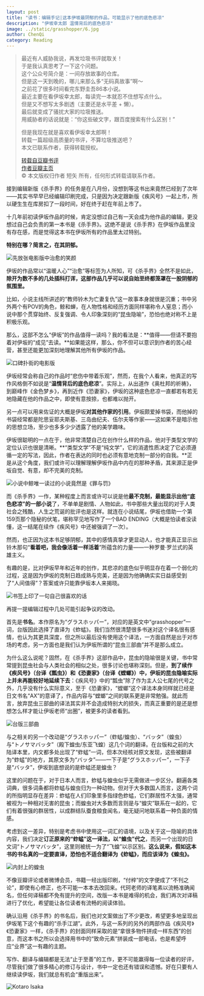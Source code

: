```yaml
---
layout: post
title: "读书：编辑手记|这本伊坂最阴郁的作品，可能显示了他的底色悲凉"
description: "伊坂幸太郎 温情背后的底色悲凉"
image: ../static/grasshopper/6.jpg
author: ChenQi
category: Reading
---
```


> 最近有人威胁我说，再发垃圾书评就取关！  
于是我认真思考了一下这个问题。  
这个公众号简介是：一间存放故事的仓库。  
但是这一天到晚的，哪儿来那么多“无码真故事”啊～  
之前花了很多时间看完东野圭吾86本小说。  
最近主要在看伊坂幸太郎，每读完一本就忍不住想写点什么。  
但是又不想写太多剧透（主要还是水平差 + 懒）。  
最后就变成了骚扰大家的垃圾推送。  
用威胁者的话说就是：“你这些破文字，跟百度搜索有什么区别！”
>
> 但是我现在就是喜欢看伊坂幸太郎啊！  
转载一篇超级高质量的书评，不算垃圾推送吧？  
本文已联系作者，获得转载授权。
>
> [转载自豆瓣书评](https://book.douban.com/review/12175371/)  
[作者豆瓣主页](https://www.douban.com/people/3012510/)  
© 本文版权归作者 短矢 所有，任何形式转载请联系作者。  

接到编辑新版《杀手界》的任务是在八月份，没想到等这书出来竟然已经到了次年——其实书早早已经编辑印刷完成，只是因为决定跟新版《疾风号》一起上市，所以硬生生在库房扣了一段时间，好在终于赶在年前上市了。

十几年前初读伊坂作品的时候，肯定没想过自己有一天会成为他作品的编辑，更没想过自己会负责的第一本书是《杀手界》。这绝不是说《杀手界》在伊坂作品里没有存在感，而是觉得这本书在伊坂所有的作品里太过特别。

**特别在哪？简言之，在其阴郁。**

![先放张电影版中治愈的笑颜](../static/grasshopper/1.jpg)

伊坂的作品常以“温暖人心”“治愈”等标签为人所知，可《杀手界》全然不是如此，**除开为数不多的几处插科打诨，这部作品几乎可以说自始至终都笼罩在一股阴郁的氛围里。**

比如，小说主线所讲述的“教师铃木为亡妻复仇”这一故事本身就很是沉重；书中另外两个有POV的角色，鲸和蝉，在人物性格和经历方面同样堪称令人窒息；而小说中那个贯穿始终、反复强调、令人印象深刻的“昆虫隐喻”，恐怕也绝对称不上是积极乐观。

那么，这部不怎么“伊坂”的作品值得一读吗？我的看法是：**值得——但请不要抱着对伊坂的“成见”去读。**如果能这样，那么，你不但可以意识到作者的苦心经营，甚至还能更加深刻地理解其他所有伊坂的作品。

![口碑扑街的电影版](../static/grasshopper/2.jpg)

伊坂经常会称自己的作品时“悲伤中带着乐观”，然而，在我个人看来，他真正的写作风格倒不如说是“**温情背后的底色悲凉**”。实际上，从出道作《奥杜邦的祈祷》，到巅峰作《金色梦乡》，再到近作《恐妻家》，伊坂的这种底色悲凉一直都若有若无地隐藏在他的作品之中，即使有意按捺，也都难以抛开。

另一点可以用来佐证的大概是伊坂**对其他作家的引用**。伊坂颇爱掉书袋，而他掉的书袋经常都是陀思妥耶夫斯基、三岛由纪夫、伍尔夫等作家——这如果不是暗示他的思想立场，至少也多多少少透露了他的美学趣味。

伊坂很聪明的一点在于，他非常清楚自己在创作什么样的作品，他对于类型文学的定位认识也很是清晰。**“类型文学”不是“纯文学”，它的消遣性质决定了它必须遵循一定的写法，因此，作者在表达的同时也必须有意地克制一部分的自我。**正是从这个角度，我们或许可以理解理解伊坂作品中内在的那种矛盾，其来源正是伊坂自觉、有意，却不完美的克制。

![小说中鲸唯一读过的小说竟然是《罪与罚》](../static/grasshopper/3.jpg)

而《杀手界》一作，某种程度上而言或许可以说是他**最不克制，最能显示出他“底色悲凉”的一部小说**了，不单单是剧情、人物如此，书中那些大量出现的对于人类社会之残酷，人生之荒诞的批评也是这样。就连在小说结尾，伊坂也借助一个第159页那个隐秘的伏笔，堪称罕见地写作了一个BAD ENDING（大概是怕读者没读懂，这一结尾在续作《疾风号》中还被强调了一次）。

然而，也正因为这本书足够阴郁，其中的感情真挚才更显动人，也才能真正显示出铃木那句“**看着吧，我会像活着一样活着**”所蕴含的力量——一种罗曼·罗兰式的英雄主义。

有趣的是，比对伊坂早年和近年的创作，其悲凉的底色似乎明显存在着一个弱化的过程，这是因为伊坂的克制日趋成熟与完美，还是因为他确确实实日益感受到了“人间值得”？答案或许只能靠伊坂本人来揭晓。

![书签上印了一句自己很喜欢的话](../static/grasshopper/4.jpg)

再提一提编辑过程中几处可能引起争议的改动。

首先是**书名**。本作原名为“グラスホッパー”，对应的是英文中“grasshopper”一词，台版因此选择了直译为《蚱蜢》。我们当然很清楚很多书迷对这个译名很有感情，也认为其更具深度，但之所以最后没有使用这个译法，一方面自然是出于对市场的考虑，另一方面也是我们认为伊坂所谓的“昆虫三部曲”并不是那么成立。

为什么这么说呢？固然，在《杀手界》这部作品中，昆虫的隐喻很是关键，书中常常提到昆虫社会与人类社会的相似之处，很多讨论也堪称深刻。但是，**到了续作《疾风号》（台译《瓢虫》）和《恐妻家》（台译《螳螂》）中，伊坂的昆虫隐喻实际上并未再能较好地延续下去**：《疾风号》中的“瓢虫”除了作为主人公七尾的代号之外，几乎没有什么实际意义，至于《恐妻家》，“螳螂”这个译法本身同样就已经是日文书名“AX”的意译了，作品内容与“螳螂”之间的联系更是非常勉强。就此而言，放弃昆虫三部曲的译法其实并不会造成特别大的损失，而真正重要的是还是想想怎么样才能让伊坂老师“出圈”，被更多的读者看到。

![台版三部曲](../static/grasshopper/5.jpg)

与之相关的另一个改动是“グラスホッパー”（蚱蜢/蝗虫）、“バッタ”（蝗虫）与“トノサマバッタ”（殿下蝗虫/东亚飞蝗）这几个词的翻译。在台版和之前的大陆译本里，内文都多处出现了“蚱蜢”一词，但本次经核对原文发现，这些被翻译为“蚱蜢”的地方，其原文多为“バッタ”——一下子是“グラスホッパー”，一下子是“バッタ”，伊坂到底想说的是蚱蜢还是蝗虫？

这里的问题在于，对于日本人而言，蚱蜢与蝗虫似乎无需做进一步区分。翻遍各类词典，很多词条都将蚱蜢与蝗虫归为一种动物。但对于大多数国人而言，这两个词的所指明显存在差异：蚱蜢在人们印象里多指绿色蚱蜢，它们群居性不太强，通常被视为一种相对无害的昆虫；而蝗虫对大多数而言则是与“蝗灾”联系在一起的，它们有着很强的群居性，以成群结队蚕食粮食闻名，毫无疑问地联系着一种负面的情感。

考虑到这一差异，特别是考虑书中使用这一词汇的语境，以及关于这一隐喻的具体内容，我们决定**订正原来的“蚱蜢”这一译法，以“蝗虫”代之**，而另一个出现的日文词“トノサマバッタ”，这里则被统一为了“飞蝗”以示区别。**这么说来，假如这本书的书名真的一定要直译，恐怕也不适合翻译为《蚱蜢》，而应该译为《蝗虫》。**

![内封上的蝗虫](../static/grasshopper/6.jpg)

不像豆瓣评论或者微博会员，书籍一经出版印刷，“付梓”的文字便成了“不刊之论”，即使有心修正，也不可能一本本去改回来。代珂老师的译笔素以流畅准确闻名，但任何译稿都不免有提升的空间，改版一本书是难得的机会，我们再次对译稿进行了优化，希望能让各位读者有流畅的阅读体验。

确认沿用《杀手界》的书名后，我们也对文案做出了不少更改，希望更多地呈现出伊坂笔下这个有趣的“杀手江湖”。此外，与这一系列的另外的两部作品《疾风号》《恐妻家》一样，《杀手界》的封面同样采取的是“拿很多物件拼成一样东西”的创意，而这本书之所以会选择用书中的“致命元素”拼装成一部电话，也是希望呼应“业界”这一有趣的主题。

写作、翻译与编辑都是无法“止于至善”的工作，更不可能赢得每一位读者的好评，尽管我们做了很多精心的修订与设计，书中一定也还有错误和遗憾。好在只要有人继续读伊坂，我们就总有机会“重版出来”。

![Kotaro Isaka](../static/Kotaro-Isaka.jpg)
